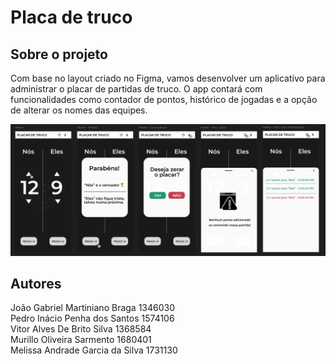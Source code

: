 # Placa de truco

## Sobre o projeto

Com base no layout criado no Figma, vamos desenvolver um aplicativo para administrar o placar de partidas de truco. O app contará com funcionalidades como contador de pontos, histórico de jogadas e a opção de alterar os nomes das equipes.

![Layout_inicial](https://raw.githubusercontent.com/pedroinaciop/placa_de_truco/refs/heads/master/app/src/main/res/drawable/layout_placar.png)

## Autores

João Gabriel Martiniano Braga 1346030    
Pedro Inácio Penha dos Santos 1574106    
Vitor Alves De Brito Silva  1368584    
Murillo Oliveira Sarmento 1680401    
Melissa Andrade Garcia da Silva 1731130    
